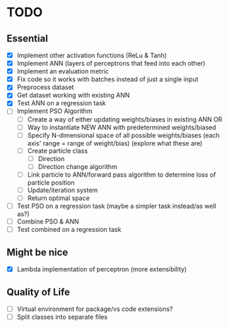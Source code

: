 # TODO

## Essential

- [x] Implement other activation functions (ReLu & Tanh)
- [x] Implement ANN (layers of perceptrons that feed into each other)
- [x] Implement an evaluation metric
- [x] Fix code so it works with batches instead of just a single input
- [x] Preprocess dataset
- [x] Get dataset working with existing ANN
- [x] Test ANN on a regression task
- [ ] Implement PSO Algorithm
    - [ ] Create a way of either updating weights/biases in existing ANN OR
    - [ ] Way to instantiate NEW ANN with predetermined weights/biased
    - [ ] Specify N-dimensional space of all possible weights/biases (each axis' range = range of weight/bias) (explore what these are)
    - [ ] Create particle class
        - [ ] Direction
        - [ ] Direction change algorithm
    - [ ] Link particle to ANN/forward pass algorithm to determine loss of particle position
    - [ ] Update/iteration system
    - [ ] Return optimal space
- [ ] Test PSO on a regression task (maybe a simpler task instead/as well as?)
- [ ] Combine PSO & ANN
- [ ] Test combined on a regression task

## Might be nice

- [x] Lambda implementation of perceptron (more extensibility)

## Quality of Life

- [ ] Virtual environment for package/vs code extensions?
- [ ] Split classes into separate files
